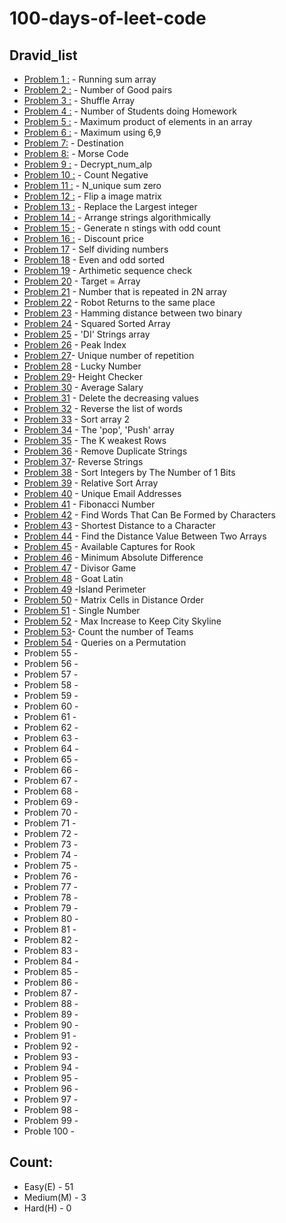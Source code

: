 # 100-days-of-leet-code
## Dravid_list
- [Problem 1 :](https://github.com/Dravid92/100-days-of-leet-code/blob/Dravid/running_sum.py) - Running sum array
- [Problem 2 :](https://github.com/Dravid92/100-days-of-leet-code/blob/Dravid/Number_of_good_pairs.py) - Number of Good pairs
- [Problem 3 :](https://github.com/Dravid92/100-days-of-leet-code/blob/Dravid/Shuffle_the_array.py) - Shuffle Array
- [Problem 4 :](https://github.com/Dravid92/100-days-of-leet-code/blob/Dravid/Number_of_students_homeworking.py) - Number of Students doing Homework                                                   
- [Problem 5 :](https://github.com/Dravid92/100-days-of-leet-code/blob/Dravid/Max_product_of_elements.py) - Maximum product of elements in an array
- [Problem 6 :](https://github.com/Dravid92/100-days-of-leet-code/blob/Dravid/Max_69_numbers.py) - Maximum using 6,9
- [Problem 7:](https://github.com/Dravid92/100-days-of-leet-code/blob/Dravid/Destination.py) - Destination 
- [Problem 8:](https://github.com/Dravid92/100-days-of-leet-code/blob/Dravid/Morse_code.py) - Morse Code    
- [Problem 9 :](https://github.com/Dravid92/100-days-of-leet-code/blob/Dravid/Decrypt_str_alp.py) - Decrypt_num_alp
- [Problem 10 :](https://github.com/Dravid92/100-days-of-leet-code/blob/Dravid/Count_neg.py) - Count Negative
- [Problem 11 :](https://github.com/Dravid92/100-days-of-leet-code/blob/Dravid/N_unique_sum_zero.py) - N_unique sum zero
- [Problem 12 :](https://github.com/Dravid92/100-days-of-leet-code/blob/Dravid/flip_a_image.py) - Flip a image matrix
- [Problem 13 :](https://github.com/Dravid92/100-days-of-leet-code/blob/Dravid/Replace_with_largest.py) - Replace the Largest integer
- [Problem 14 :](https://github.com/Dravid92/100-days-of-leet-code/blob/Dravid/increasing_decreasing.py) - Arrange strings algorithmically                                                                    
- [Problem 15 :](https://github.com/Dravid92/100-days-of-leet-code/blob/Dravid/Gen_str_oddcounts.py) - Generate n stings with odd count
- [Problem 16 :](https://github.com/Dravid92/100-days-of-leet-code/blob/Dravid/Final_price_discount.py) - Discount price
- [Problem 17](https://github.com/Dravid92/100-days-of-leet-code/blob/Dravid/Self_div_nums.py) - Self dividing numbers 
- [Problem 18](https://github.com/Dravid92/100-days-of-leet-code/blob/Dravid/sort_array_parity.py) - Even and odd sorted
- [Problem 19](https://github.com/Dravid92/100-days-of-leet-code/blob/Dravid/Arthimetic_seq_detect.py) - Arthimetic sequence check
- [Problem 20](https://github.com/Dravid92/100-days-of-leet-code/blob/Dravid/Make_two_arr_equal.py) - Target = Array 
- [Problem 21](https://github.com/Dravid92/100-days-of-leet-code/blob/Dravid/N_repeated_element.py) - Number that is repeated in 2N array
- [Problem 22](https://github.com/Dravid92/100-days-of-leet-code/blob/Dravid/Robo_return_origin.py) - Robot Returns to the same place
- [Problem 23](https://github.com/Dravid92/100-days-of-leet-code/blob/Dravid/Hamming_dis.py) - Hamming distance between two binary
- [Problem 24](https://github.com/Dravid92/100-days-of-leet-code/blob/Dravid/square_sorted.py) - Squared Sorted Array
- [Problem 25](https://github.com/Dravid92/100-days-of-leet-code/blob/Dravid/DI_string.py) - 'DI' Strings array
- [Problem 26](https://github.com/Dravid92/100-days-of-leet-code/blob/Dravid/Peak_index.py) - Peak Index
- [Problem 27](https://github.com/Dravid92/100-days-of-leet-code/blob/Dravid/unique_occurence.py)-  Unique number of repetition
- [Problem 28](https://github.com/Dravid92/100-days-of-leet-code/blob/Dravid/Lucky_num.py) - Lucky Number 
- [Problem 29](https://github.com/Dravid92/100-days-of-leet-code/blob/Dravid/Height_checker.py)- Height Checker
- [Problem 30](https://github.com/Dravid92/100-days-of-leet-code/blob/Dravid/Avg_Salary.py) - Average Salary 
- [Problem 31](https://github.com/Dravid92/100-days-of-leet-code/blob/Dravid/Delete_cols.py) - Delete the decreasing values
- [Problem 32](https://github.com/Dravid92/100-days-of-leet-code/blob/Dravid/Reverse_word.py) - Reverse the list of words
- [Problem 33](https://github.com/Dravid92/100-days-of-leet-code/blob/Dravid/Sort_parity_2.py) - Sort array 2
- [Problem 34](https://github.com/Dravid92/100-days-of-leet-code/blob/Dravid/pop_push.py) - The 'pop', 'Push' array                                                             
- [Problem 35](https://github.com/Dravid92/100-days-of-leet-code/blob/Dravid/solider_civilian.py) - The K weakest Rows
- [Problem 36](https://github.com/Dravid92/100-days-of-leet-code/blob/Dravid/Duplicates.py) - Remove Duplicate Strings
- [Problem 37](https://github.com/Dravid92/100-days-of-leet-code/blob/Dravid/Reverse_str.py)- Reverse Strings
- [Problem 38](https://github.com/Dravid92/100-days-of-leet-code/blob/Dravid/sort_by_bits.py) - Sort Integers by The Number of 1 Bits    
- [Problem 39](https://github.com/Dravid92/100-days-of-leet-code/blob/Dravid/sort_relative.py) - Relative Sort Array  
- [Problem 40](https://github.com/Dravid92/100-days-of-leet-code/blob/Dravid/email_address.py) - Unique Email Addresses  
- [Problem 41](https://github.com/Dravid92/100-days-of-leet-code/blob/Dravid/fibonacci.py) - Fibonacci Number 
- [Problem 42](https://github.com/Dravid92/100-days-of-leet-code/blob/Dravid/words_form.py) - Find Words That Can Be Formed by Characters   
- [Problem 43](https://github.com/Dravid92/100-days-of-leet-code/blob/Dravid/short_dis.py) - Shortest Distance to a Character 
- [Problem 44](https://github.com/Dravid92/100-days-of-leet-code/blob/Dravid/dist_array.py) - Find the Distance Value Between Two Arrays                               
- [Problem 45](https://github.com/Dravid92/100-days-of-leet-code/blob/Dravid/Chess.py) - Available Captures for Rook
- [Problem 46](https://github.com/Dravid92/100-days-of-leet-code/blob/Dravid/min_diff.py) - Minimum Absolute Difference
- [Problem 47](https://github.com/Dravid92/100-days-of-leet-code/blob/Dravid/Alice_and_bob.py) - Divisor Game  
- [Problem 48](https://github.com/Dravid92/100-days-of-leet-code/blob/Dravid/Goat_latin.py) -  Goat Latin    
- [Problem 49](https://github.com/Dravid92/100-days-of-leet-code/blob/Dravid/Perimeter.py) -Island Perimeter   
- [Problem 50](https://github.com/Dravid92/100-days-of-leet-code/blob/Dravid/Matrix.py) - Matrix Cells in Distance Order  
- [Problem 51](https://github.com/Dravid92/100-days-of-leet-code/blob/Dravid/linear_duplicates.py) - Single Number    
- [Problem 52](https://github.com/Dravid92/100-days-of-leet-code/blob/Dravid/max_height.py) - Max Increase to Keep City Skyline 
- [Problem 53](https://github.com/Dravid92/100-days-of-leet-code/blob/Dravid/count_teams.py)- Count the number of Teams
- [Problem 54](https://github.com/Dravid92/100-days-of-leet-code/blob/Dravid/queries_perm.py) - Queries on a Permutation                                                                                      
- Problem 55 - 
- Problem 56 - 
- Problem 57 -  
- Problem 58 -
- Problem 59 -
- Problem 60 -
- Problem 61 - 
- Problem 62 - 
- Problem 63 - 
- Problem 64 -                                                                                       
- Problem 65 - 
- Problem 66 - 
- Problem 67 -  
- Problem 68 -
- Problem 69 -
- Problem 70 -
- Problem 71 - 
- Problem 72 - 
- Problem 73 - 
- Problem 74 -                                                                                       
- Problem 75 - 
- Problem 76 - 
- Problem 77 -  
- Problem 78 -
- Problem 79 -
- Problem 80 -
- Problem 81 - 
- Problem 82 - 
- Problem 83 - 
- Problem 84 -                                                                                       
- Problem 85 - 
- Problem 86 - 
- Problem 87 -  
- Problem 88 -
- Problem 89 -
- Problem 90 -
- Problem 91 - 
- Problem 92 - 
- Problem 93 - 
- Problem 94 -                                                                                       
- Problem 95 - 
- Problem 96 - 
- Problem 97 -  
- Problem 98 -
- Problem 99 -
- Proble  100 -
## Count:
- Easy(E) - 51
- Medium(M) - 3
- Hard(H) - 0
